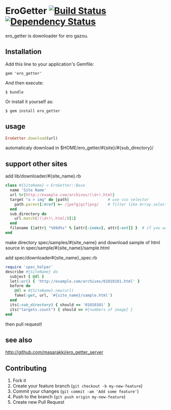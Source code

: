 # EroGetter [![Build Status](https://secure.travis-ci.org/masarakki/ero_getter.png)](http://travis-ci.org/masarakki/ero_getter) [![Dependency Status](https://gemnasium.com/masarakki/ero_getter.png)](http://gemnasium.com/masarakki/ero_getter)

ero_getter is downloader for ero gazou.

## Installation

Add this line to your application's Gemfile:

    gem 'ero_getter'

And then execute:

    $ bundle

Or install it yourself as:

    $ gem install ero_getter

## usage

```ruby
EroGetter.download(url)
```

automaticaly download in $HOME/ero_getter/#{site}/#{sub_directory}/

## support other sites

add lib/downloader/#{site_name}.rb

```ruby
class #{SiteName} < EroGetter::Base
  name 'Site Name'
  url %r{http://example.com/archives/(\d+).html}
  target "a > img" do |path|                 # use css selector
    path.parent[:href] =~ /jpe?g|gif|png/    # filter like Array.select
  end
  sub_directory do
    url.match(/(\d+)\.html/)[1]
  end
  filename {|attr| "%04d%s" % [attr[:index], attr[:ext]] }  # if you want sequencial filename
end
```

make directory spec/samples/#{site_name}
and download sample of html source in spec/sample/#{site_name}/sample.html

add spec/downloader#{site_name}_spec.rb

```ruby
require 'spec_helper'
describe #{SiteName} do
  subject { @dl }
  let(:url) { 'http://example.com/archives/01010101.html' }
  before do
    @dl = #{SiteName}.new(url)
    fake(:get, url, '#{site_name}/sample.html')
  end
  its(:sub_directory) { should == '01010101' }
  its("targets.count") { should == #{numbers of image} }
end
```

then pull request!

see also
--------
http://github.com/masarakki/ero_getter_server

## Contributing

1. Fork it
2. Create your feature branch (`git checkout -b my-new-feature`)
3. Commit your changes (`git commit -am 'Add some feature'`)
4. Push to the branch (`git push origin my-new-feature`)
5. Create new Pull Request
